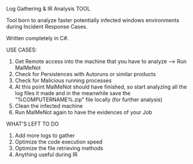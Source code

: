 Log Gathering & IR Analysis TOOL

Tool born to analyze faster potentially infected windows environments during Incident Response Cases.

Written completely in C#.

USE CASES:

1) Get Remote access into the machine that you have to analyze --> Run MalMeNot
2) Check for Persistences with Autoruns or similar products
3) Check for Malicious running processes
4) At this point MalMeNot should have finished, so start analyzing all the log files it made and in the meanwhile save the "%COMPUTERNAME%.zip" file locally (for further analysis)
5) Clean the infected machine
6) Run MalMeNot again to have the evidences of your Job


WHAT'S LEFT TO DO
1) Add more logs to gather
2) Optimize the code execution speed
3) Optimize the file retrieving methods
4) Anything useful during IR
